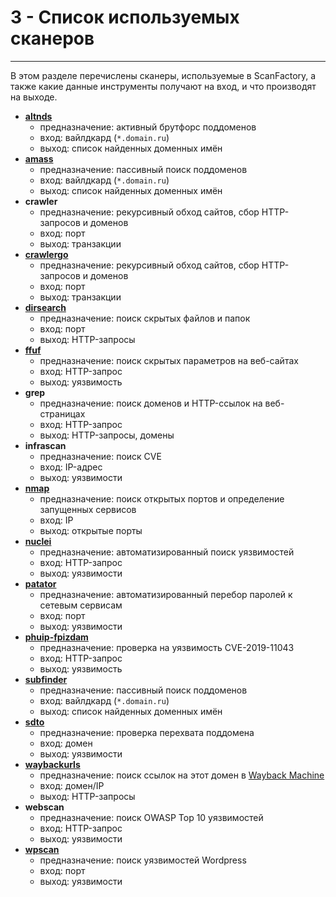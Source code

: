 # 3 - Список используемых сканеров   
----

В этом разделе перечислены сканеры, используемые в ScanFactory, а также какие данные инструменты получают на вход, и что производят на выходе.

- **[altnds](https://github.com/infosec-au/altdns)**
  - предназначение: активный брутфорс поддоменов
  - вход: вайлдкард (`*.domain.ru`)
  - выход: список найденных доменных имён
- **[amass](https://github.com/OWASP/Amass)**
  - предназначение: пассивный поиск поддоменов
  - вход: вайлдкард (`*.domain.ru`)
  - выход: список найденных доменных имён
- **crawler**
  - предназначение: рекурсивный обход сайтов, сбор HTTP-запросов и доменов
  - вход: порт
  - выход: транзакции
- **[crawlergo](https://github.com/Qianlitp/crawlergo)**
  - предназначение: рекурсивный обход сайтов, сбор HTTP-запросов и доменов
  - вход: порт
  - выход: транзакции
- **[dirsearch](https://github.com/maurosoria/dirsearch)**
  - предназначение: поиск скрытых файлов и папок
  - вход: порт
  - выход: HTTP-запросы
- **[ffuf](https://github.com/ffuf/ffuf)**
  - предназначение: поиск скрытых параметров на веб-сайтах
  - вход: HTTP-запрос
  - выход: уязвимость
- **grep**
  - предназначение: поиск доменов и HTTP-ссылок на веб-страницах
  - вход: HTTP-запрос
  - выход: HTTP-запросы, домены
- **infrascan**
  - предназначение: поиск CVE
  - вход: IP-адрес
  - выход: уязвимости
- **[nmap](https://nmap.org/)**
  - предназначение: поиск открытых портов и определение запущенных сервисов
  - вход: IP
  - выход: открытые порты
- **[nuclei](https://github.com/projectdiscovery/nuclei)**
  - предназначение: автоматизированный поиск уязвимостей
  - вход: HTTP-запрос
  - выход: уязвимости
- **[patator](https://github.com/lanjelot/patator)**
  - предназначение: автоматизированный перебор паролей к сетевым сервисам
  - вход: порт
  - выход: уязвимости
- **[phuip-fpizdam](https://github.com/neex/phuip-fpizdam)**
  - предназначение: проверка на уязвимость CVE-2019-11043
  - вход: HTTP-запрос
  - выход: уязвимость
- **[subfinder](https://github.com/projectdiscovery/subfinder)**
  - предназначение: пассивный поиск поддоменов
  - вход: вайлдкард (`*.domain.ru`)
  - выход: список найденных доменных имён
- **[sdto](https://github.com/scanfactory/sdto)**
  - предназначение: проверка перехвата поддомена
  - вход: домен
  - выход: уязвимости
- **[waybackurls](https://github.com/tomnomnom/waybackurls)**
  - предназначение: поиск ссылок на этот домен в [Wayback Machine](https://archive.org/web/)
  - вход: домен/IP
  - выход: HTTP-запросы
- **webscan**
  - предназначение: поиск OWASP Top 10 уязвимостей
  - вход: HTTP-запрос
  - выход: уязвимости
- **[wpscan](https://github.com/wpscanteam/wpscan)**
  - предназначение: поиск уязвимостей Wordpress
  - вход: порт
  - выход: уязвимости
